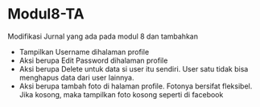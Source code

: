 # Modul8-TA

Modifikasi Jurnal yang ada pada modul 8 dan tambahkan
- Tampilkan Username dihalaman profile
- Aksi berupa Edit Password dihalaman profile
- Aksi berupa Delete untuk data si user itu sendiri. User satu tidak bisa menghapus data dari user lainnya.
- Aksi berupa tambah foto di halaman profile. Fotonya bersifat fleksibel. Jika kosong, maka tampilkan foto kosong seperti di facebook
